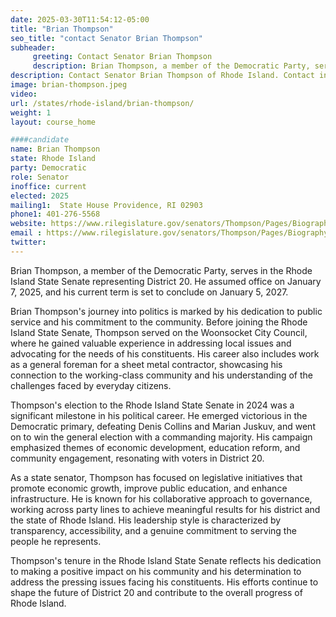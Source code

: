 ```yaml
---
date: 2025-03-30T11:54:12-05:00
title: "Brian Thompson"
seo_title: "contact Senator Brian Thompson"
subheader:
     greeting: Contact Senator Brian Thompson
     description: Brian Thompson, a member of the Democratic Party, serves in the Rhode Island State Senate representing District 20. He assumed office on January 7, 2025, and his current term is set to conclude on January 5, 2027.
description: Contact Senator Brian Thompson of Rhode Island. Contact information for Brian Thompson includes email address, phone number, and mailing address.
image: brian-thompson.jpeg
video:
url: /states/rhode-island/brian-thompson/
weight: 1
layout: course_home

####candidate
name: Brian Thompson
state: Rhode Island
party: Democratic
role: Senator
inoffice: current
elected: 2025
mailing1:  State House Providence, RI 02903
phone1: 401-276-5568
website: https://www.rilegislature.gov/senators/Thompson/Pages/Biography.aspx/
email : https://www.rilegislature.gov/senators/Thompson/Pages/Biography.aspx/
twitter: 
---
```

Brian Thompson, a member of the Democratic Party, serves in the Rhode Island State Senate representing District 20. He assumed office on January 7, 2025, and his current term is set to conclude on January 5, 2027.

Brian Thompson's journey into politics is marked by his dedication to public service and his commitment to the community. Before joining the Rhode Island State Senate, Thompson served on the Woonsocket City Council, where he gained valuable experience in addressing local issues and advocating for the needs of his constituents. His career also includes work as a general foreman for a sheet metal contractor, showcasing his connection to the working-class community and his understanding of the challenges faced by everyday citizens.

Thompson's election to the Rhode Island State Senate in 2024 was a significant milestone in his political career. He emerged victorious in the Democratic primary, defeating Denis Collins and Marian Juskuv, and went on to win the general election with a commanding majority. His campaign emphasized themes of economic development, education reform, and community engagement, resonating with voters in District 20.

As a state senator, Thompson has focused on legislative initiatives that promote economic growth, improve public education, and enhance infrastructure. He is known for his collaborative approach to governance, working across party lines to achieve meaningful results for his district and the state of Rhode Island. His leadership style is characterized by transparency, accessibility, and a genuine commitment to serving the people he represents.

Thompson's tenure in the Rhode Island State Senate reflects his dedication to making a positive impact on his community and his determination to address the pressing issues facing his constituents. His efforts continue to shape the future of District 20 and contribute to the overall progress of Rhode Island.
